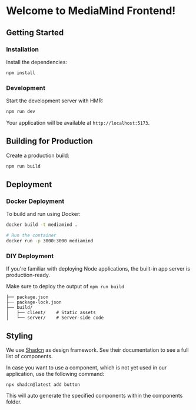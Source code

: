 # Welcome to MediaMind Frontend!

## Getting Started

### Installation

Install the dependencies:

```bash
npm install
```

### Development

Start the development server with HMR:

```bash
npm run dev
```

Your application will be available at `http://localhost:5173`.

## Building for Production

Create a production build:

```bash
npm run build
```

## Deployment

### Docker Deployment

To build and run using Docker:

```bash
docker build -t mediamind .

# Run the container
docker run -p 3000:3000 mediamind
```

### DIY Deployment

If you're familiar with deploying Node applications, the built-in app server is production-ready.

Make sure to deploy the output of `npm run build`

```
├── package.json
├── package-lock.json
├── build/
│   ├── client/    # Static assets
│   └── server/    # Server-side code
```

## Styling

We use [Shadcn](https://ui.shadcn.com/) as design framework. See their documentation to see a full list of components.

In case you want to use a component, which is not yet used in our application, use the following command:

```
npx shadcn@latest add button
```

This will auto generate the specified components within the components folder.
